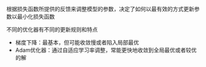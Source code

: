 根据损失函数所提供的反馈来调整模型的参数，决定了如何以最有效的方式更新参数以最小化损失函数

不同的优化器有不同的更新规则和特点

* 梯度下降：最基本，但可能收敛慢或者陷入局部最优
* Adam优化器：通过自适应学习率调整，常能更快地收敛到全局最优或者较优的解